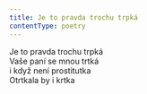 ```yaml
---
title: Je to pravda trochu trpká
contentType: poetry
---
```


<section>

Je to pravda trochu trpká  
Vaše paní se mnou trtká  
i když není prostitutka  
Otrtkala by i krtka

</section>
